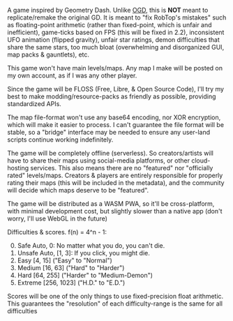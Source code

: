 A game inspired by Geometry Dash. Unlike [OGD](https://github.com/Open-GD/OpenGD), this is **NOT** meant to replicate/remake the original GD. It is meant to "fix RobTop's mistakes" such as floating-point arithmetic (rather than fixed-point, which is unfair and inefficient), game-ticks based on FPS (this will be fixed in 2.2), inconsistent UFO animation (flipped gravity), unfair star ratings, demon difficulties that share the same stars, too much bloat (overwhelming and disorganized GUI, map packs & gauntlets), etc.

This game won't have main levels/maps. Any map I make will be posted on my own account, as if I was any other player.

Since the game will be FLOSS (Free, Libre, & Open Source Code), I'll try my best to make modding/resource-packs as friendly as possible, providing standardized APIs.

The map file-format won't use any base64 encoding, nor XOR encryption, which will make it easier to process. I can't guarantee the file format will be stable, so a "bridge" interface may be needed to ensure any user-land scripts continue working indefinitely.

The game will be completely offline (serverless). So creators/artists will have to share their maps using social-media platforms, or other cloud-hosting services. This also means there are no "featured" nor "officially rated" levels/maps. Creators & players are entirely responsible for properly rating their maps (this will be included in the metadata), and the community will decide which maps deserve to be "featured".

The game will be distributed as a WASM PWA, so it'll be cross-platform, with minimal development cost, but slightly slower than a native app (don't worry, I'll use WebGL in the future)

Difficulties & scores. f(n) = 4^n - 1:

0. Safe Auto, 0: No matter what you do, you can't die.
1. Unsafe Auto, \[1, 3]: If you click, you might die.
2. Easy \[4, 15] ("Easy" to "Normal")
3. Medium \[16, 63] ("Hard" to "Harder")
4. Hard \[64, 255] ("Harder" to "Medium-Demon")
5. Extreme \[256, 1023] ("H.D." to "E.D.")

Scores will be one of the only things to use fixed-precision float arithmetic. This guarantees the "resolution" of each difficulty-range is the same for all difficulties
